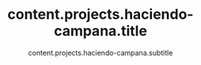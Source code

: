 ---
draft: false
title: 'content.projects.haciendo-campana.title'
subtitle: 'content.projects.haciendo-campana.subtitle'
description: 'content.projects.haciendo-campana.description'
excerpt: 'content.projects.haciendo-campana.excerpt'
category: 'personal'
thumbnail: '/images/haciendo-campana/0.png'

content: 'content.projects.haciendo-campana.content'
tags: ['tags.cpp', 'tags.amstrad', 'tags.cpctelera', 'tags.multiplayer']
main_media: {type: 'image', url: '/images/haciendo-campana/0.png', origin: 'local', alt: 'Haciendo campaña imagen principal'}
media: [{type: '', url: '', origin: '', alt: ''}]
links: [
    {url: 'https://frasquitogames.com/haciendo-campana-review-amstrad-cpc-game/', value: 'links.visit'},
    {url: 'http://cpcretrodev.byterealms.com/2016/11/resultados-y-juegos-cpcretrodev-2016/', value: 'links.download'}
]

priority: 7
---